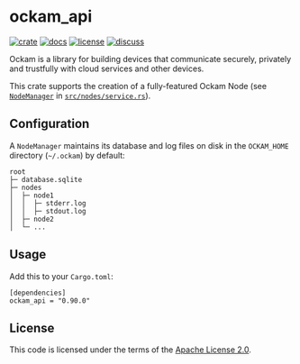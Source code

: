 # ockam_api

[![crate][crate-image]][crate-link]
[![docs][docs-image]][docs-link]
[![license][license-image]][license-link]
[![discuss][discuss-image]][discuss-link]

Ockam is a library for building devices that communicate securely, privately
and trustfully with cloud services and other devices.

This crate supports the creation of a fully-featured Ockam Node
(see [`NodeManager`](https://github.com/build-trust/ockam/blob/2fc6d7714a4e54f8734c172ad6480fedc6e3629c/implementations/rust/ockam/ockam_api/src/nodes/service.rs#L87) in [`src/nodes/service.rs`](https://github.com/build-trust/ockam/blob/2fc6d7714a4e54f8734c172ad6480fedc6e3629c/implementations/rust/ockam/ockam_api/src/nodes/service.rs)).

## Configuration

A `NodeManager` maintains its database and log files on disk in
the `OCKAM_HOME` directory (`~/.ockam`) by default:
```shell
root
├─ database.sqlite
├─ nodes
│  ├─ node1
│  │  ├─ stderr.log
│  │  ├─ stdout.log
│  ├─ node2
│  └─ ...
```

## Usage

Add this to your `Cargo.toml`:

```
[dependencies]
ockam_api = "0.90.0"
```

## License

This code is licensed under the terms of the [Apache License 2.0][license-link].

[main-ockam-crate-link]: https://crates.io/crates/ockam

[crate-image]: https://img.shields.io/crates/v/ockam_api.svg
[crate-link]: https://crates.io/crates/ockam_api

[docs-image]: https://docs.rs/ockam_api/badge.svg
[docs-link]: https://docs.rs/ockam_api

[license-image]: https://img.shields.io/badge/License-Apache%202.0-green.svg
[license-link]: https://github.com/build-trust/ockam/blob/HEAD/LICENSE

[discuss-image]: https://img.shields.io/badge/Discuss-Github%20Discussions-ff70b4.svg
[discuss-link]: https://github.com/build-trust/ockam/discussions
